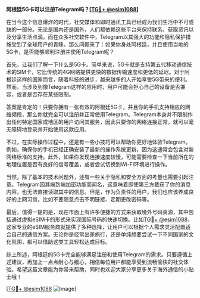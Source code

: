 **阿根廷5G卡可以注册Telegram吗？[[TG💪+ @esim1088](https://t.me/s/esim1088)]**

在当今这个信息爆炸的时代，社交媒体和即时通讯工具已经成为我们生活中不可或缺的一部分。无论是国内还是国外，人们都依赖这些平台来保持联系、获取资讯以及分享生活点滴。而在众多社交软件中，Telegram以其强大的功能和隐私保护措施受到了全球用户的青睐。那么问题来了：如果你身处阿根廷，并且使用当地的5G卡，是否能够顺利注册并使用Telegram呢？

首先，让我们了解一下什么是5G卡。简单来说，5G卡就是支持第五代移动通信技术的SIM卡，它比传统的4G网络提供更快的数据传输速度和更低的延迟。对于阿根廷这样的国家而言，随着科技的进步，越来越多的人开始享受5G带来的便利。然而，当涉及到像Telegram这样的应用时，用户可能会担心自己的设备是否兼容，或者是否存在某些限制。

答案是肯定的！只要你拥有一张有效的阿根廷5G卡，并且你的手机支持相应的网络频段，那么你就完全可以注册并正常使用Telegram。Telegram本身并不限制作出任何特定国家或地区的用户访问其服务，因此只要你的网络连接正常，就可以毫无障碍地登录并开始使用这款应用。

不过，在实际操作过程中，还是有一些小技巧可以帮助你更好地体验Telegram。例如，确保你的手机已经正确安装了最新的操作系统更新，因为这通常会包含对新网络标准的支持。此外，如果你发现连接速度较慢，可能需要检查一下当前所在的地理位置是否有良好的信号覆盖，或者尝试切换到Wi-Fi环境进行操作。

当然，除了基本的技术问题外，还有一些关于隐私和安全方面的考量也需要引起注意。Telegram因其端到端加密功能而闻名，这意味着即使第三方截获了你的消息内容，也无法直接读取其中的信息。但是，作为负责任的用户，我们也应该养成良好的上网习惯，比如不要随意点击不明链接、定期更改密码等。

最后，值得一提的是，现在市面上有许多便捷的方式来获取境外号码资源，其中包括通过虚拟eSIM卡的形式来实现国际号码的快速切换。比如[TG💪+ @esim1088](https://t.me/s/esim1088)，这家专业的eSIM服务商就提供了多种选择，让用户可以根据个人需求灵活配置适合自己的通信方案。无论你是经常出差旅行，还是单纯想要尝试一下不同国家的文化氛围，都可以借助这类工具轻松达成目标。

综上所述，阿根廷的5G卡完全能够满足注册和使用Telegram的需求。只要遵循上述建议，再加上一点点耐心与细心，相信每位用户都能享受到流畅愉快的社交体验。希望这篇文章能为你带来帮助，同时也欢迎大家分享更多关于海外通信的小贴士哦！

[[TG💪+ @esim1088](https://t.me/s/esim1088) ![Image](https://i.postimg.cc/4NQfJmqS/Snipaste-2025-05-13-00-14-12.png)]